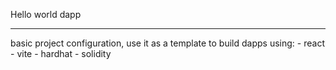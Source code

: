Hello world dapp

------------------
basic project configuration, use it as a template to build dapps using:
	- react
	- vite
	- hardhat
	- solidity
